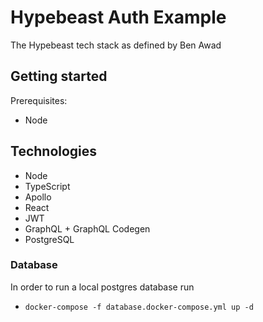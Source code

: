 # Hypebeast Auth Example
The Hypebeast tech stack as defined by Ben Awad
## Getting started
Prerequisites:
- Node

## Technologies
- Node
- TypeScript
- Apollo
- React
- JWT
- GraphQL + GraphQL Codegen
- PostgreSQL

### Database
In order to run a local postgres database run
- ```docker-compose -f database.docker-compose.yml up -d```